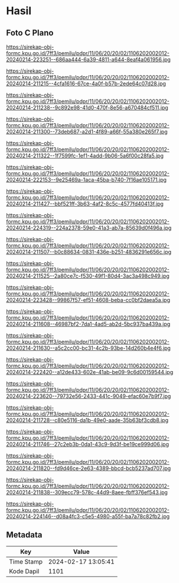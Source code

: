 # Hasil

## Foto C Plano

https://sirekap-obj-formc.kpu.go.id/7ff3/pemilu/pdpr/11/06/20/20/02/1106202002012-20240214-223251--686aa444-6a39-4811-a644-8eaf4a061956.jpg

https://sirekap-obj-formc.kpu.go.id/7ff3/pemilu/pdpr/11/06/20/20/02/1106202002012-20240214-211215--4cfa1616-67ce-4a0f-b57b-2ede64c07d28.jpg

https://sirekap-obj-formc.kpu.go.id/7ff3/pemilu/pdpr/11/06/20/20/02/1106202002012-20240214-211238--9c892e98-41d0-470f-8e56-a670484cf511.jpg

https://sirekap-obj-formc.kpu.go.id/7ff3/pemilu/pdpr/11/06/20/20/02/1106202002012-20240214-211300--73deb687-a2d1-4f89-a66f-55a380e265f7.jpg

https://sirekap-obj-formc.kpu.go.id/7ff3/pemilu/pdpr/11/06/20/20/02/1106202002012-20240214-211322--1f7599fc-1ef1-4add-9b06-5a6f00c28fa5.jpg

https://sirekap-obj-formc.kpu.go.id/7ff3/pemilu/pdpr/11/06/20/20/02/1106202002012-20240214-222153--9e25469a-1aca-45ba-b740-7f16ae105171.jpg

https://sirekap-obj-formc.kpu.go.id/7ff3/pemilu/pdpr/11/06/20/20/02/1106202002012-20240214-211427--bbf521ff-3b63-4af2-8c5c-4577fd40413f.jpg

https://sirekap-obj-formc.kpu.go.id/7ff3/pemilu/pdpr/11/06/20/20/02/1106202002012-20240214-224319--224a2378-59e0-41a3-ab7a-85639d0f496a.jpg

https://sirekap-obj-formc.kpu.go.id/7ff3/pemilu/pdpr/11/06/20/20/02/1106202002012-20240214-211507--b0c88634-0831-436e-b251-4836291e656c.jpg

https://sirekap-obj-formc.kpu.go.id/7ff3/pemilu/pdpr/11/06/20/20/02/1106202002012-20240214-211525--2a80ce7c-f530-49f1-80d4-3ac3a498c949.jpg

https://sirekap-obj-formc.kpu.go.id/7ff3/pemilu/pdpr/11/06/20/20/02/1106202002012-20240214-223428--99867f57-ef51-4608-beba-cc0bf2daea5a.jpg

https://sirekap-obj-formc.kpu.go.id/7ff3/pemilu/pdpr/11/06/20/20/02/1106202002012-20240214-211608--46987bf2-7da1-4ad5-ab2d-5bc937ba439a.jpg

https://sirekap-obj-formc.kpu.go.id/7ff3/pemilu/pdpr/11/06/20/20/02/1106202002012-20240214-211630--a5c2cc00-bc31-4c2b-93be-14d260b4e4f6.jpg

https://sirekap-obj-formc.kpu.go.id/7ff3/pemilu/pdpr/11/06/20/20/02/1106202002012-20240214-222420--a12de433-602e-41ab-be09-9c6d00159544.jpg

https://sirekap-obj-formc.kpu.go.id/7ff3/pemilu/pdpr/11/06/20/20/02/1106202002012-20240214-223620--79732e56-2433-441c-9049-efac60e7b9f7.jpg

https://sirekap-obj-formc.kpu.go.id/7ff3/pemilu/pdpr/11/06/20/20/02/1106202002012-20240214-211728--c80e5116-da1b-49e0-aade-35b63bf3cdb8.jpg

https://sirekap-obj-formc.kpu.go.id/7ff3/pemilu/pdpr/11/06/20/20/02/1106202002012-20240214-211746--27c2eb3b-0da1-43c9-9d3f-be19ce999d06.jpg

https://sirekap-obj-formc.kpu.go.id/7ff3/pemilu/pdpr/11/06/20/20/02/1106202002012-20240214-211820--fd9d46ce-2e63-4389-bbcd-bcb5237ad707.jpg

https://sirekap-obj-formc.kpu.go.id/7ff3/pemilu/pdpr/11/06/20/20/02/1106202002012-20240214-211838--309ecc79-578c-44d9-8aee-fbff376ef543.jpg

https://sirekap-obj-formc.kpu.go.id/7ff3/pemilu/pdpr/11/06/20/20/02/1106202002012-20240214-224146--d08a4fc3-c5e5-4980-a55f-ba7a78c82fb2.jpg


## Metadata

| Key        | Value               |
| ---------- | ------------------- |
| Time Stamp | 2024-02-17 13:05:41 |
| Kode Dapil | 1101                |



